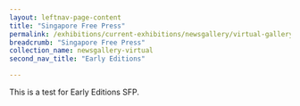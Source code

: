 ```yaml
---
layout: leftnav-page-content
title: "Singapore Free Press"
permalink: /exhibitions/current-exhibitions/newsgallery/virtual-gallery/early-editions/sfp/
breadcrumb: "Singapore Free Press"
collection_name: newsgallery-virtual
second_nav_title: "Early Editions"

---
```


This is a test for Early Editions SFP.